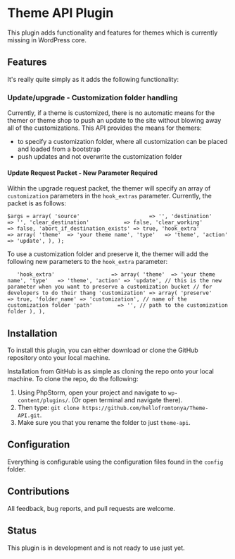 # Theme API Plugin

This plugin adds functionality and features for themes which is currently missing in WordPress core.
	 	
## Features
It's really quite simply as it adds the following functionality:

### Update/upgrade - Customization folder handling
Currently, if a theme is customized, there is no automatic means for the themer or theme shop to push an update to the site without blowing away all of the customizations.  This API provides the means for themers:

- to specify a customization folder, where all customization can be placed and loaded from a bootstrap
- push updates and not overwrite the customization folder

#### Update Request Packet - New Parameter Required
Within the upgrade request packet, the themer will specify an array of  `customization` parameters in the `hook_extras` parameter.  Currently, the packet is as follows:

`$args = array(
 	'source'                      => '',
 	'destination'                 => '',
 	'clear_destination'           => false,
 	'clear_working'               => false,
 	'abort_if_destination_exists' => true,
 	'hook_extra'                  => array(
 		'theme'  => 'your theme name',
 		'type'   => 'theme',
 		'action' => 'update',
 	),
 );`

To use a customization folder and preserve it, the themer will add the following new parameters to the `hook_extra` parameter:

` 	'hook_extra'                  => array(
 		'theme'  => 'your theme name',
 		'type'   => 'theme',
 		'action' => 'update',
 		// this is the new parameter when you want to preserve a customization bucket
 		// for developers to do their thang
 		'customization' => array(
 			'preserve'    => true,
 			'folder_name' => 'customization', // name of the customization folder
 			'path'        => '', // path to the customization folder
 		),
 	),`

## Installation

To install this plugin, you can either download or clone the GitHub repository onto your local machine.

Installation from GitHub is as simple as cloning the repo onto your local machine.  To clone the repo, do the following:

1. Using PhpStorm, open your project and navigate to `wp-content/plugins/`. (Or open terminal and navigate there).
2. Then type: `git clone https://github.com/hellofromtonya/Theme-API.git`.
3. Make sure you that you rename the folder to just `theme-api`.

## Configuration
Everything is configurable using the configuration files found in the `config` folder.

## Contributions

All feedback, bug reports, and pull requests are welcome.

## Status

This plugin is in development and is not ready to use just yet.